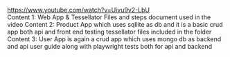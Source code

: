 https://www.youtube.com/watch?v=Uivu9v2-LbU
<br/>
Content 1: Web App & Tessellator Files and steps document used in the video
Content 2: Product App which uses sqllite as db and it is a basic crud app both api and front end testing tessellator files included in the folder
Content 3: User App is again a crud app which uses mongo db as backend and api user guide along with playwright tests both for api and backend
